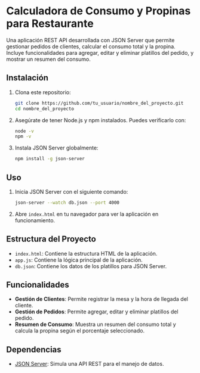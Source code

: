 # Calculadora de Consumo y Propinas para Restaurante

Una aplicación REST API desarrollada con JSON Server que permite gestionar pedidos de clientes, calcular el consumo total y la propina. Incluye funcionalidades para agregar, editar y eliminar platillos del pedido, y mostrar un resumen del consumo.

## Instalación

1. Clona este repositorio:

    ```bash
    git clone https://github.com/tu_usuario/nombre_del_proyecto.git
    cd nombre_del_proyecto
    ```

2. Asegúrate de tener Node.js y npm instalados. Puedes verificarlo con:

    ```bash
    node -v
    npm -v
    ```

3. Instala JSON Server globalmente:

    ```bash
    npm install -g json-server
    ```

## Uso

1. Inicia JSON Server con el siguiente comando:

    ```bash
    json-server --watch db.json --port 4000
    ```

2. Abre `index.html` en tu navegador para ver la aplicación en funcionamiento.

## Estructura del Proyecto

- `index.html`: Contiene la estructura HTML de la aplicación.
- `app.js`: Contiene la lógica principal de la aplicación.
- `db.json`: Contiene los datos de los platillos para JSON Server.

## Funcionalidades

- **Gestión de Clientes**: Permite registrar la mesa y la hora de llegada del cliente.
- **Gestión de Pedidos**: Permite agregar, editar y eliminar platillos del pedido.
- **Resumen de Consumo**: Muestra un resumen del consumo total y calcula la propina según el porcentaje seleccionado.

## Dependencias

- [JSON Server](https://github.com/typicode/json-server): Simula una API REST para el manejo de datos.
